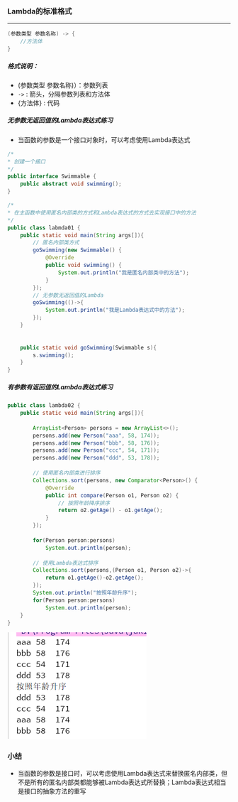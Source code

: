### Lambda的标准格式

___

```java
(参数类型 参数名称) -> {
	//方法体 
}
```

##### 格式说明：

* (参数类型 参数名称)）：参数列表
* `->` : 箭头，分隔参数列表和方法体
* {方法体} :  代码



##### 无参数无返回值的Lambda表达式练习

* 当函数的参数是一个接口对象时，可以考虑使用Lambda表达式

```java
/*
* 创建一个接口
*/
public interface Swimmable {
    public abstract void swimming();
}

```

```java
/* 
* 在主函数中使用匿名内部类的方式和Lambda表达式的方式去实现接口中的方法
*/
public class labmda01 {
    public static void main(String args[]){
        // 匿名内部类方式
        goSwimming(new Swimmable() {
            @Override
            public void swimming() {
                System.out.println("我是匿名内部类中的方法");
            }
        });
		// 无参数无返回值的Lambda
        goSwimming(()->{
            System.out.println("我是Lambda表达式中的方法");
        });
    }

    
    public static void goSwimming(Swimmable s){
        s.swimming();
    }
}
```



##### 有参数有返回值的Lambda表达式练习

```java
public class lambda02 {
    public static void main(String args[]){

        ArrayList<Person> persons = new ArrayList<>();
        persons.add(new Person("aaa", 58, 174));
        persons.add(new Person("bbb", 58, 176));
        persons.add(new Person("ccc", 54, 171));
        persons.add(new Person("ddd", 53, 178));

        // 使用匿名内部类进行排序
        Collections.sort(persons, new Comparator<Person>() {
            @Override
            public int compare(Person o1, Person o2) {
                // 按照年龄降序排序
                return o2.getAge() - o1.getAge();
            }
        });

        for(Person person:persons)
            System.out.println(person);

        // 使用Lambda表达式排序
        Collections.sort(persons,(Person o1, Person o2)->{
            return o1.getAge()-o2.getAge();
        });
        System.out.println("按照年龄升序");
        for(Person person:persons)
            System.out.println(person);
    }
}
```

![image-20200615225209784](./result1.png)

### 小结

* 当函数的参数是接口时，可以考虑使用Lambda表达式来替换匿名内部类，但不是所有的匿名内部类都能够被Lambda表达式所替换；Lambda表达式相当是接口的抽象方法的重写